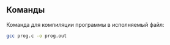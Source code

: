 ## Команды

Команда для компиляции программы в исполняемый файл:

```bash
gcc prog.c -o prog.out
```
